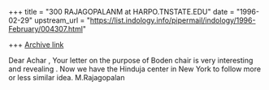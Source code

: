 +++
title = "300 RAJAGOPALANM at HARPO.TNSTATE.EDU"
date = "1996-02-29"
upstream_url = "https://list.indology.info/pipermail/indology/1996-February/004307.html"

+++
[Archive link](https://list.indology.info/pipermail/indology/1996-February/004307.html)

Dear Achar ,
Your letter on the purpose of Boden chair is very interesting and revealing .
Now we have the Hinduja center in New York to follow more or less similar idea. 
M.Rajagopalan




